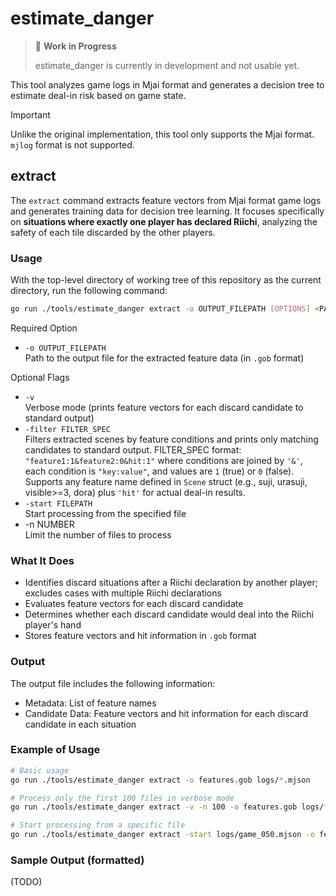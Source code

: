 # estimate_danger

> 🚧 **Work in Progress**
>
> estimate_danger is currently in development and not usable yet.

This tool analyzes game logs in Mjai format and generates a decision tree to estimate deal-in risk based on game state.

> [!IMPORTANT]
> Unlike the original implementation, this tool only supports the Mjai format.
> `mjlog` format is not supported.

## extract

The `extract` command extracts feature vectors from Mjai format game logs and generates training data for decision tree learning.
It focuses specifically on **situations where exactly one player has declared Riichi**, analyzing the safety of each tile discarded by the other players.

### Usage

With the top-level directory of working tree of this repository as the current directory, run the following command:

```sh
go run ./tools/estimate_danger extract -o OUTPUT_FILEPATH [OPTIONS] <PATH/TO/INPUT_FILES>
```

Required Option

- `-o OUTPUT_FILEPATH`  
Path to the output file for the extracted feature data (in `.gob` format)

Optional Flags

- `-v`  
Verbose mode (prints feature vectors for each discard candidate to standard output)
- `-filter FILTER_SPEC`  
Filters extracted scenes by feature conditions and prints only matching candidates to standard output.
FILTER_SPEC format: `"feature1:1&feature2:0&hit:1"` where conditions are joined by `'&'`, each condition is `"key:value"`, and values are `1` (true) or `0` (false).
Supports any feature name defined in `Scene` struct (e.g., suji, urasuji, visible>=3, dora) plus `'hit'` for actual deal-in results.
- `-start FILEPATH`  
Start processing from the specified file
- -n NUMBER  
Limit the number of files to process

### What It Does

- Identifies discard situations after a Riichi declaration by another player; excludes cases with multiple Riichi declarations
- Evaluates feature vectors for each discard candidate
- Determines whether each discard candidate would deal into the Riichi player's hand
- Stores feature vectors and hit information in `.gob` format

### Output

The output file includes the following information:

- Metadata: List of feature names
- Candidate Data: Feature vectors and hit information for each discard candidate in each situation

### Example of Usage

```sh
# Basic usage
go run ./tools/estimate_danger extract -o features.gob logs/*.mjson

# Process only the first 100 files in verbose mode
go run ./tools/estimate_danger extract -v -n 100 -o features.gob logs/*.mjson

# Start processing from a specific file
go run ./tools/estimate_danger extract -start logs/game_050.mjson -o features.gob logs/*.mjson
```

### Sample Output (formatted)

(TODO)
